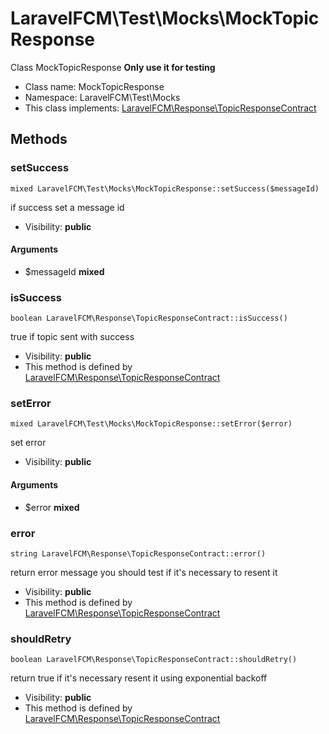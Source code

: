LaravelFCM\Test\Mocks\MockTopicResponse
===============

Class MockTopicResponse **Only use it for testing**




* Class name: MockTopicResponse
* Namespace: LaravelFCM\Test\Mocks
* This class implements: [LaravelFCM\Response\TopicResponseContract](LaravelFCM-Response-TopicResponseContract.md)






Methods
-------


### setSuccess

    mixed LaravelFCM\Test\Mocks\MockTopicResponse::setSuccess($messageId)

if success set a message id



* Visibility: **public**


#### Arguments
* $messageId **mixed**



### isSuccess

    boolean LaravelFCM\Response\TopicResponseContract::isSuccess()

true if topic sent with success



* Visibility: **public**
* This method is defined by [LaravelFCM\Response\TopicResponseContract](LaravelFCM-Response-TopicResponseContract.md)




### setError

    mixed LaravelFCM\Test\Mocks\MockTopicResponse::setError($error)

set error



* Visibility: **public**


#### Arguments
* $error **mixed**



### error

    string LaravelFCM\Response\TopicResponseContract::error()

return error message
you should test if it's necessary to resent it



* Visibility: **public**
* This method is defined by [LaravelFCM\Response\TopicResponseContract](LaravelFCM-Response-TopicResponseContract.md)




### shouldRetry

    boolean LaravelFCM\Response\TopicResponseContract::shouldRetry()

return true if it's necessary resent it using exponential backoff



* Visibility: **public**
* This method is defined by [LaravelFCM\Response\TopicResponseContract](LaravelFCM-Response-TopicResponseContract.md)




